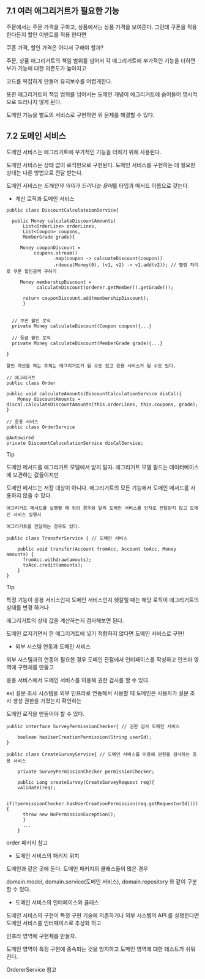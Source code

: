 ## 7.1 여러 애그리거트가 필요한 기능 

주문에서는 주문 가격을 구하고, 상품에서는 상품 가격을 보여준다. 그런데 쿠폰을 적용한다든지 할인 이벤트를 적용 한다면

쿠폰 가격, 할인 가격은 어디서 구해야 할까?

주문, 상품 애그리거트의 책임 범위를 넘어서 각 애그리거트에 부가적인 기능을 더하면 부가 기능에 대한 의존도가 높아지고

코드를 복잡하게 만들어 유지보수를 어렵게한다. 

또한 애그리거트의 책임 범위를 넘어서는 도메인 개념이 애그리거트에 숨어들어 명시적으로 드러나지 않게 된다.

도메인 기능을 별도의 서비스로 구현하면 위 문제를 해결할 수 있다.

## 7.2 도메인 서비스

도메인 서비스는 애그리거트에 부가적인 기능을 더하기 위해 사용된다. 

도메인 서비스는 상태 없이 로직만으로 구현된다. 도메인 서비스를 구현하는 데 필요한 상태는 다른 방법으로 전달 받는다.

도메인 서비스는 *도메인의 의미가 드러나는 용어*를 타입과 메서드 이름으로 갖는다.

* 계산 로직과 도메인 서비스

```
public class DiscountCalculateionService{

  public Money calculateDiscountAmounts(
      List<OrderLine> orderLines,
      List<Coupon> coupons,
      MemberGrade grade){
     
     Money couponDiscount = 
          coupons.stream()
                 .map(coupon -> calcuateDiscount(coupon))
                 .rdeuce(Money(0), (v1, v2) -> v1.add(v2)); // 별령 처리로 쿠폰 할인금액 구하기 
      
     Money membershipDiscount = 
           calculateDiscount(orderer.getMember().getGrade());
      
      return couponDiscount.add(membershipDiscount);
      }
      
      
  // 쿠폰 할인 로직
  private Money calculateDiscount(Coupon coupon){...}
  
  // 등급 할인 로직
  private Money calculateDiscount(MemberGrade grade){...}

}

```

```
할인 계산을 하는 주체는 애그리거트가 될 수도 있고 응용 서비스가 될 수도 있다.

// 애그리거트
public class Order

public void calculateAmounts(DiscountCalculationService disCal){
    Money discountAmounts = discal.calculateDiscountAmounts(this.orderLines, this.coupons, grade);
}

// 응용 서비스
public class OrderService 

@Autowired
private DiscountCaluculationService disCalService;

```

Tip

도메인 메서드를 애그리거트 모델에서 받지 말자. 애그리거트 모델 필드는 데이터베이스에 보관하는 값들이지만

도메인 메서드는 저장 대상이 아니다. 애그리거트의 모든 기능에서 도메인 메서드를 사용하지 않을 수 있다.

```
애그리거트 메서드를 실행할 때 위의 경우와 달리 도메인 서비스를 인자로 전달받지 않고 도메인 서비스 실행시

애그리거트를 전달하는 경우도 있다.

public class TransferService { // 도메인 서비스

    public void transfer(Account fromAcc, Account toAcc, Money amounts) {
      fromAcc.withdraw(amouts);
      toAcc.credit(amounts);
    }
}

```

Tip 

특정 기능이 응용 서비스인지 도메인 서비스인지 헷갈릴 때는 해당 로직이 애그리거트의 상태를 변경 하거나

애그리거트의 상태 값을 계산하는지 검사해보면 된다.

도메인 로지기면서 한 애그리거트에 넣기 적합하지 않다면 도메인 서비스로 구현! 


* 외부 시스템 연동과 도메인 서비스

외부 시스템과의 연동이 필요한 경우 도메인 관점에서 인터페이스를 작성하고 인프라 영역에 구현체를 만들고

응용 서비스에서 도메인 서비스를 이용해 권한 검사를 할 수 있다.

ex) 설문 조사 시스템을 외부 인프라로 연동해서 사용할 때 도메인은 사용자가 설문 조사 생성 권한을 가졌는지 확인하는 

도메인 로직을 만들어야 할 수 있다. 

```
public interface SurveyPermissionChecker{ // 권한 검사 도메인 서비스

    boolean hasUserCreationPermission(String userId);
}

public class CreateSurveyService{ // 도메인 서비스를 이용해 권한을 검사하는 응용 서비스

    private SurveyPermissionChecker permissionChecker;
    
    public Long createSurvey(CreateSurveyRequest req){
    validate(req);
    
    if(!permissionChecker.hasUserCreationPermission(req.getRequestorId())){
      throw new NoPermissionException();
      }
      ...
    }
```

order 패키지 참고 


* 도메인 서비스의 패키지 위치

도메인과 같은 곳에 둔다. 도메인 패키지의 클래스들이 많은 경우

domain.model, domain.service(도메인 서비스), domain.repository 와 같이 구분할 수 있다.


* 도메인 서비스의 인터페이스와 클래스

도메인 서비스의 구현이 특정 구현 기술에 의존하거나 외부 시스템의 API 를 실행한다면 도메인 서비스를 인터페이스로 추상화 하고

인프라 영역에 구현체를 만들자. 

도메인 영역이 특정 구현에 종속되는 것을 방지하고 도메인 영역에 대한 테스트가 쉬워진다.

OrdererService 참고 
